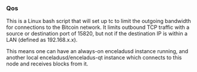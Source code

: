 ### Qos ###

This is a Linux bash script that will set up tc to limit the outgoing bandwidth for connections to the Bitcoin network. It limits outbound TCP traffic with a source or destination port of 15820, but not if the destination IP is within a LAN (defined as 192.168.x.x).

This means one can have an always-on enceladusd instance running, and another local enceladusd/enceladus-qt instance which connects to this node and receives blocks from it.
